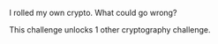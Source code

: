 I rolled my own crypto. What could go wrong?

This challenge unlocks 1 other cryptography challenge.
